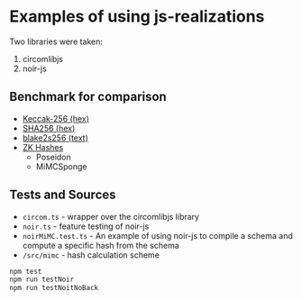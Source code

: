 # Examples of using js-realizations

Two libraries were taken:

1. circomlibjs
2. noir-js

## Benchmark for comparison

- [Keccak-256 (hex)](https://emn178.github.io/online-tools/keccak_256.html)
- [SHA256 (hex)](https://emn178.github.io/online-tools/sha256.html)
- [blake2s256 (text)](https://toolkitbay.com/tkb/tool/BLAKE2s_256)
- [ZK Hashes](https://zk-hashes.vercel.app/)
  - Poseidon
  - MiMCSponge

## Tests and Sources

- `circom.ts` - wrapper over the circomlibjs library
- `noir.ts` - feature testing of noir-js
- `noirMiMC.test.ts` - An example of using noir-js to compile a schema and compute a specific hash from the schema
- `/src/mimc` - hash calculation scheme

```sh
npm test
npm run testNoir
npm run testNoitNoBack
```
